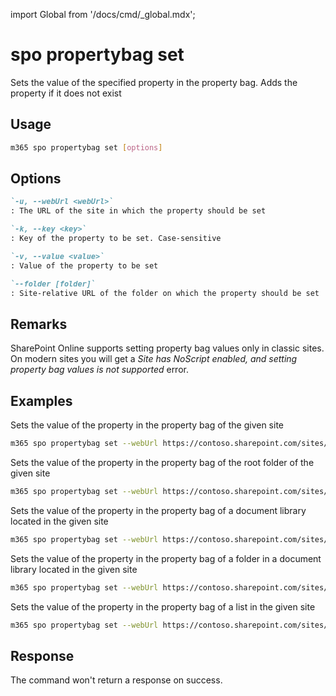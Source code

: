 <!-- DISCLAIMER: All secrets, passwords, and sensitive values in this document are examples only and not real credentials. -->
import Global from '/docs/cmd/_global.mdx';

# spo propertybag set

Sets the value of the specified property in the property bag. Adds the property if it does not exist

## Usage

```sh
m365 spo propertybag set [options]
```

## Options

```md definition-list
`-u, --webUrl <webUrl>`
: The URL of the site in which the property should be set

`-k, --key <key>`
: Key of the property to be set. Case-sensitive

`-v, --value <value>`
: Value of the property to be set

`--folder [folder]`
: Site-relative URL of the folder on which the property should be set
```

<Global />

## Remarks

SharePoint Online supports setting property bag values only in classic sites. On modern sites you will get a _Site has NoScript enabled, and setting property bag values is not supported_ error.

## Examples

Sets the value of the property in the property bag of the given site

```sh
m365 spo propertybag set --webUrl https://contoso.sharepoint.com/sites/test --key key1 --value value1
```

Sets the value of the property in the property bag of the root folder of the given site

```sh
m365 spo propertybag set --webUrl https://contoso.sharepoint.com/sites/test --key key1 --value value1 --folder /
```

Sets the value of the property in the property bag of a document library located in the given site

```sh
m365 spo propertybag set --webUrl https://contoso.sharepoint.com/sites/test --key key1 --value value1 --folder '/Shared Documents'
```

Sets the value of the property in the property bag of a folder in a document library located in the given site

```sh
m365 spo propertybag set --webUrl https://contoso.sharepoint.com/sites/test --key key1 --value value1 --folder '/Shared Documents/MyFolder'
```

Sets the value of the property in the property bag of a list in the given site

```sh
m365 spo propertybag set --webUrl https://contoso.sharepoint.com/sites/test --key key1 --value value1 --folder /Lists/MyList
```

## Response

The command won't return a response on success.
